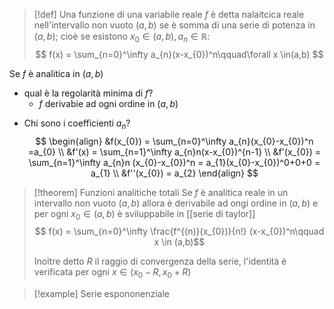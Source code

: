 >[!def]
>Una funzione di una variabile reale $f$ è detta nalaitcica reale nell'intervallo non vuoto $(a,b)$ se è somma di una serie di potenza in $(a,b)$; cioè se esistono $x_{0} \in(a,b), a_{n} \in \mathbb{R}:$
>$$ f(x) = \sum_{n=0}^\infty a_{n}(x-x_{0})^n\qquad\forall x \in(a,b) $$


Se $f$ è analitica in $(a,b)$
- qual è la regolarità minima di $f$?
	* $f$ derivabie ad ogni ordine in $(a,b)$
* Chi sono i coefficienti $a_{n}$? 
	 $$ \begin{align}
&f(x_{0}) = \sum_{n=0}^\infty a_{n}(x_{0}-x_{0})^n =a_{0} \\
&f'(x) = \sum_{n=1}^\infty a_{n}n(x-x_{0})^{n-1} \\
&f'(x_{0}) = \sum_{n=1}^\infty a_{n}n (x_{0}-x_{0})^n = a_{1}(x_{0}-x_{0})^0+0+0 = a_{1}  \\
&f''(x_{0}) = a_{2}
\end{align} $$


>[!theorem] Funzioni analitiche totali
>Se $f$ è analitica reale in un intervallo non vuoto $(a,b)$ allora è derivabile ad ongi ordine in $(a,b)$ e per ogni $x_{0} \in (a,b)$ è sviluppabile in [[serie di taylor]]
>$$ f(x) = \sum_{n=0}^\infty \frac{f^{(n)}(x_{0})}{n!} (x-x_{0})^n\qquad x \in (a,b)$$ 
>
>Inoltre detto $R$ il raggio di convergenza della serie, l'identità è verificata per ogni $x \in (x_{0}- R, x_{0}+R)$ 


>[!example]
>Serie espononenziale


